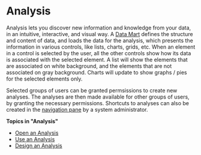 # Analysis

Analysis lets you discover new information and knowledge from your data, in an intuitive, interactive, and visual way. A [Data Mart](data-marts/index.md) defines the structure and content of data, and loads the data for the analysis, which presents the information in various controls, like lists, charts, grids, etc. When an element in a control is selected by the user, all the other controls show how its data is associated with the selected element. A list will show the elements that are associated on white background, and the elements that are not associated on gray background. Charts will update to show graphs / pies for the selected elements only.

Selected groups of users can be granted permsissions to create new analyses. The analyses are then made available for other groups of users, by granting the necessary permissions. Shortcuts to analyses can also be created in the [navigation pane](../navigate-view-modify-and-control/navigation-pane.md) by a system administrator.

**Topics in "Analysis"**
* [Open an Analysis](analysis/open-an-analysis.md)
* [Use an Analysis](analysis/use-an-analysis.md)
* [Design an Analysis](analysis/designer/index.md)

